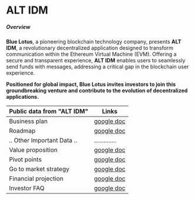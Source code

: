 # ALT IDM
##### Overview
**Blue Lotus**, a pioneering blockchain technology company, presents **ALT IDM**, a revolutionary decentralized application designed to transform communication within the Ethereum Virtual Machine (EVM). Offering a secure and transparent experience, **ALT IDM** enables users to seamlessly send funds with messages, addressing a critical gap in the blockchain user experience.

**Positioned for global impact, Blue Lotus invites investors to join this groundbreaking venture and contribute to the evolution of decentralized applications.**

| Public data from "ALT IDM" | Links |
|---|---|
| Business plan | [google doc](https://docs.google.com/document/d/1qz2NzapPSQ9Rbn6ditq80WbBJpFNcR3oOlB1NHtIYDg/edit?usp=sharing) |
| Roadmap | [google doc](https://docs.google.com/document/d/1eQ-KOfVS_t064lkFmWl4k_6Dd26DZqyClcA-GjyM6rs/edit?usp=sharing) |
| .. Other Important Data .. | .............. |
| Value proposition | [google doc](https://docs.google.com/document/d/1gUhZHpk8CedhkExDc1UhdIsqiiolK2ifwcgZQS4jmP0/edit?usp=sharing) |
| Pivot points | [google doc](https://docs.google.com/document/d/1ABCj7PvxiVgynhAzAQRCVmqA2xA7QT0KU5in_20UF0M/edit?usp=sharing) |
| Go to market strategy | [google doc](https://docs.google.com/document/d/1i7EaPlAws8Chz_YT-9rjT76OnIq1b8Vic9hh8gheR6I/edit?usp=sharing) |
| Financial projection | [google doc](https://docs.google.com/document/d/16uc2DPb14PorS18xJvLgf-Cg6y8LeG51fejRhlhG3fE/edit?usp=sharing) |
| Investor FAQ | [google doc](https://docs.google.com/document/d/1KxCF2os8B5bw_qQaVt_B4gQlu-uItInUMVenIWDH_Dc/edit?usp=sharing) |
